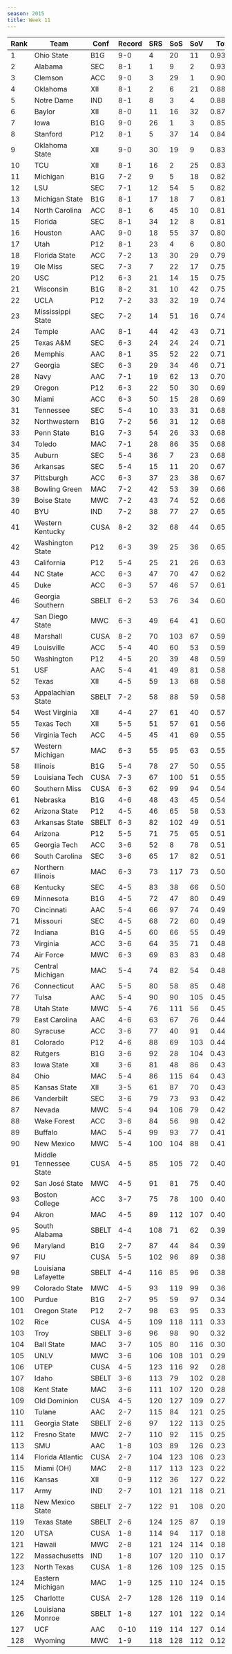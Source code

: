 ```yaml
---
season: 2015
title: Week 11
---
```

<table class="display"><thead><tr><th>Rank</th><th>Team</th><th>Conf</th><th>Record</th><th>SRS</th><th>SoS</th><th>SoV</th><th>Total</th></tr></thead><tbody>
<tr><td>1</td><td>Ohio State</td><td>B1G</td><td>9-0</td><td>4</td><td>20</td><td>11</td><td>0.93474</td></tr>
<tr><td>2</td><td>Alabama</td><td>SEC</td><td>8-1</td><td>1</td><td>9</td><td>2</td><td>0.93177</td></tr>
<tr><td>3</td><td>Clemson</td><td>ACC</td><td>9-0</td><td>3</td><td>29</td><td>1</td><td>0.90825</td></tr>
<tr><td>4</td><td>Oklahoma</td><td>XII</td><td>8-1</td><td>2</td><td>6</td><td>21</td><td>0.88451</td></tr>
<tr><td>5</td><td>Notre Dame</td><td>IND</td><td>8-1</td><td>8</td><td>3</td><td>4</td><td>0.88053</td></tr>
<tr><td>6</td><td>Baylor</td><td>XII</td><td>8-0</td><td>11</td><td>16</td><td>32</td><td>0.87546</td></tr>
<tr><td>7</td><td>Iowa</td><td>B1G</td><td>9-0</td><td>26</td><td>1</td><td>3</td><td>0.85719</td></tr>
<tr><td>8</td><td>Stanford</td><td>P12</td><td>8-1</td><td>5</td><td>37</td><td>14</td><td>0.84135</td></tr>
<tr><td>9</td><td>Oklahoma State</td><td>XII</td><td>9-0</td><td>30</td><td>19</td><td>9</td><td>0.83798</td></tr>
<tr><td>10</td><td>TCU</td><td>XII</td><td>8-1</td><td>16</td><td>2</td><td>25</td><td>0.83348</td></tr>
<tr><td>11</td><td>Michigan</td><td>B1G</td><td>7-2</td><td>9</td><td>5</td><td>18</td><td>0.82535</td></tr>
<tr><td>12</td><td>LSU</td><td>SEC</td><td>7-1</td><td>12</td><td>54</td><td>5</td><td>0.82426</td></tr>
<tr><td>13</td><td>Michigan State</td><td>B1G</td><td>8-1</td><td>17</td><td>18</td><td>7</td><td>0.81817</td></tr>
<tr><td>14</td><td>North Carolina</td><td>ACC</td><td>8-1</td><td>6</td><td>45</td><td>10</td><td>0.81531</td></tr>
<tr><td>15</td><td>Florida</td><td>SEC</td><td>8-1</td><td>34</td><td>12</td><td>8</td><td>0.81367</td></tr>
<tr><td>16</td><td>Houston</td><td>AAC</td><td>9-0</td><td>18</td><td>55</td><td>37</td><td>0.80798</td></tr>
<tr><td>17</td><td>Utah</td><td>P12</td><td>8-1</td><td>23</td><td>4</td><td>6</td><td>0.80383</td></tr>
<tr><td>18</td><td>Florida State</td><td>ACC</td><td>7-2</td><td>13</td><td>30</td><td>29</td><td>0.79243</td></tr>
<tr><td>19</td><td>Ole Miss</td><td>SEC</td><td>7-3</td><td>7</td><td>22</td><td>17</td><td>0.75671</td></tr>
<tr><td>20</td><td>USC</td><td>P12</td><td>6-3</td><td>21</td><td>14</td><td>15</td><td>0.75292</td></tr>
<tr><td>21</td><td>Wisconsin</td><td>B1G</td><td>8-2</td><td>31</td><td>10</td><td>42</td><td>0.75214</td></tr>
<tr><td>22</td><td>UCLA</td><td>P12</td><td>7-2</td><td>33</td><td>32</td><td>19</td><td>0.74762</td></tr>
<tr><td>23</td><td>Mississippi State</td><td>SEC</td><td>7-2</td><td>14</td><td>51</td><td>16</td><td>0.74555</td></tr>
<tr><td>24</td><td>Temple</td><td>AAC</td><td>8-1</td><td>44</td><td>42</td><td>43</td><td>0.71902</td></tr>
<tr><td>25</td><td>Texas A&M</td><td>SEC</td><td>6-3</td><td>24</td><td>24</td><td>24</td><td>0.71833</td></tr>
<tr><td>26</td><td>Memphis</td><td>AAC</td><td>8-1</td><td>35</td><td>52</td><td>22</td><td>0.71619</td></tr>
<tr><td>27</td><td>Georgia</td><td>SEC</td><td>6-3</td><td>29</td><td>34</td><td>46</td><td>0.71330</td></tr>
<tr><td>28</td><td>Navy</td><td>AAC</td><td>7-1</td><td>19</td><td>62</td><td>13</td><td>0.70284</td></tr>
<tr><td>29</td><td>Oregon</td><td>P12</td><td>6-3</td><td>22</td><td>50</td><td>30</td><td>0.69568</td></tr>
<tr><td>30</td><td>Miami</td><td>ACC</td><td>6-3</td><td>50</td><td>15</td><td>28</td><td>0.69040</td></tr>
<tr><td>31</td><td>Tennessee</td><td>SEC</td><td>5-4</td><td>10</td><td>33</td><td>31</td><td>0.68604</td></tr>
<tr><td>32</td><td>Northwestern</td><td>B1G</td><td>7-2</td><td>56</td><td>31</td><td>12</td><td>0.68603</td></tr>
<tr><td>33</td><td>Penn State</td><td>B1G</td><td>7-3</td><td>54</td><td>26</td><td>33</td><td>0.68309</td></tr>
<tr><td>34</td><td>Toledo</td><td>MAC</td><td>7-1</td><td>28</td><td>86</td><td>35</td><td>0.68245</td></tr>
<tr><td>35</td><td>Auburn</td><td>SEC</td><td>5-4</td><td>36</td><td>7</td><td>23</td><td>0.68088</td></tr>
<tr><td>36</td><td>Arkansas</td><td>SEC</td><td>5-4</td><td>15</td><td>11</td><td>20</td><td>0.67522</td></tr>
<tr><td>37</td><td>Pittsburgh</td><td>ACC</td><td>6-3</td><td>37</td><td>23</td><td>38</td><td>0.67414</td></tr>
<tr><td>38</td><td>Bowling Green</td><td>MAC</td><td>7-2</td><td>42</td><td>53</td><td>39</td><td>0.66956</td></tr>
<tr><td>39</td><td>Boise State</td><td>MWC</td><td>7-2</td><td>43</td><td>74</td><td>52</td><td>0.66629</td></tr>
<tr><td>40</td><td>BYU</td><td>IND</td><td>7-2</td><td>38</td><td>77</td><td>27</td><td>0.65970</td></tr>
<tr><td>41</td><td>Western Kentucky</td><td>CUSA</td><td>8-2</td><td>32</td><td>68</td><td>44</td><td>0.65588</td></tr>
<tr><td>42</td><td>Washington State</td><td>P12</td><td>6-3</td><td>39</td><td>25</td><td>36</td><td>0.65520</td></tr>
<tr><td>43</td><td>California</td><td>P12</td><td>5-4</td><td>25</td><td>21</td><td>26</td><td>0.63915</td></tr>
<tr><td>44</td><td>NC State</td><td>ACC</td><td>6-3</td><td>47</td><td>70</td><td>47</td><td>0.62184</td></tr>
<tr><td>45</td><td>Duke</td><td>ACC</td><td>6-3</td><td>57</td><td>46</td><td>57</td><td>0.61978</td></tr>
<tr><td>46</td><td>Georgia Southern</td><td>SBELT</td><td>6-2</td><td>53</td><td>76</td><td>34</td><td>0.60785</td></tr>
<tr><td>47</td><td>San Diego State</td><td>MWC</td><td>6-3</td><td>49</td><td>64</td><td>41</td><td>0.60382</td></tr>
<tr><td>48</td><td>Marshall</td><td>CUSA</td><td>8-2</td><td>70</td><td>103</td><td>67</td><td>0.59993</td></tr>
<tr><td>49</td><td>Louisville</td><td>ACC</td><td>5-4</td><td>40</td><td>60</td><td>53</td><td>0.59274</td></tr>
<tr><td>50</td><td>Washington</td><td>P12</td><td>4-5</td><td>20</td><td>39</td><td>48</td><td>0.59042</td></tr>
<tr><td>51</td><td>USF</td><td>AAC</td><td>5-4</td><td>41</td><td>49</td><td>81</td><td>0.58780</td></tr>
<tr><td>52</td><td>Texas</td><td>XII</td><td>4-5</td><td>59</td><td>13</td><td>68</td><td>0.58452</td></tr>
<tr><td>53</td><td>Appalachian State</td><td>SBELT</td><td>7-2</td><td>58</td><td>88</td><td>59</td><td>0.58116</td></tr>
<tr><td>54</td><td>West Virginia</td><td>XII</td><td>4-4</td><td>27</td><td>61</td><td>40</td><td>0.57189</td></tr>
<tr><td>55</td><td>Texas Tech</td><td>XII</td><td>5-5</td><td>51</td><td>57</td><td>61</td><td>0.56205</td></tr>
<tr><td>56</td><td>Virginia Tech</td><td>ACC</td><td>4-5</td><td>45</td><td>41</td><td>69</td><td>0.55827</td></tr>
<tr><td>57</td><td>Western Michigan</td><td>MAC</td><td>6-3</td><td>55</td><td>95</td><td>63</td><td>0.55578</td></tr>
<tr><td>58</td><td>Illinois</td><td>B1G</td><td>5-4</td><td>78</td><td>27</td><td>50</td><td>0.55437</td></tr>
<tr><td>59</td><td>Louisiana Tech</td><td>CUSA</td><td>7-3</td><td>67</td><td>100</td><td>51</td><td>0.55059</td></tr>
<tr><td>60</td><td>Southern Miss</td><td>CUSA</td><td>6-3</td><td>62</td><td>99</td><td>94</td><td>0.54796</td></tr>
<tr><td>61</td><td>Nebraska</td><td>B1G</td><td>4-6</td><td>48</td><td>43</td><td>45</td><td>0.54237</td></tr>
<tr><td>62</td><td>Arizona State</td><td>P12</td><td>4-5</td><td>46</td><td>65</td><td>58</td><td>0.53711</td></tr>
<tr><td>63</td><td>Arkansas State</td><td>SBELT</td><td>6-3</td><td>82</td><td>102</td><td>49</td><td>0.51513</td></tr>
<tr><td>64</td><td>Arizona</td><td>P12</td><td>5-5</td><td>71</td><td>75</td><td>65</td><td>0.51287</td></tr>
<tr><td>65</td><td>Georgia Tech</td><td>ACC</td><td>3-6</td><td>52</td><td>8</td><td>78</td><td>0.51172</td></tr>
<tr><td>66</td><td>South Carolina</td><td>SEC</td><td>3-6</td><td>65</td><td>17</td><td>82</td><td>0.51074</td></tr>
<tr><td>67</td><td>Northern Illinois</td><td>MAC</td><td>6-3</td><td>73</td><td>117</td><td>73</td><td>0.50854</td></tr>
<tr><td>68</td><td>Kentucky</td><td>SEC</td><td>4-5</td><td>83</td><td>38</td><td>66</td><td>0.50853</td></tr>
<tr><td>69</td><td>Minnesota</td><td>B1G</td><td>4-5</td><td>72</td><td>47</td><td>80</td><td>0.49880</td></tr>
<tr><td>70</td><td>Cincinnati</td><td>AAC</td><td>5-4</td><td>66</td><td>97</td><td>74</td><td>0.49668</td></tr>
<tr><td>71</td><td>Missouri</td><td>SEC</td><td>4-5</td><td>68</td><td>72</td><td>60</td><td>0.49667</td></tr>
<tr><td>72</td><td>Indiana</td><td>B1G</td><td>4-5</td><td>60</td><td>66</td><td>55</td><td>0.49531</td></tr>
<tr><td>73</td><td>Virginia</td><td>ACC</td><td>3-6</td><td>64</td><td>35</td><td>71</td><td>0.48789</td></tr>
<tr><td>74</td><td>Air Force</td><td>MWC</td><td>6-3</td><td>69</td><td>83</td><td>83</td><td>0.48709</td></tr>
<tr><td>75</td><td>Central Michigan</td><td>MAC</td><td>5-4</td><td>74</td><td>82</td><td>54</td><td>0.48642</td></tr>
<tr><td>76</td><td>Connecticut</td><td>AAC</td><td>5-5</td><td>80</td><td>58</td><td>85</td><td>0.48625</td></tr>
<tr><td>77</td><td>Tulsa</td><td>AAC</td><td>5-4</td><td>90</td><td>90</td><td>105</td><td>0.45946</td></tr>
<tr><td>78</td><td>Utah State</td><td>MWC</td><td>5-4</td><td>76</td><td>111</td><td>56</td><td>0.45822</td></tr>
<tr><td>79</td><td>East Carolina</td><td>AAC</td><td>4-6</td><td>63</td><td>67</td><td>76</td><td>0.44755</td></tr>
<tr><td>80</td><td>Syracuse</td><td>ACC</td><td>3-6</td><td>77</td><td>40</td><td>91</td><td>0.44626</td></tr>
<tr><td>81</td><td>Colorado</td><td>P12</td><td>4-6</td><td>88</td><td>69</td><td>103</td><td>0.44164</td></tr>
<tr><td>82</td><td>Rutgers</td><td>B1G</td><td>3-6</td><td>92</td><td>28</td><td>104</td><td>0.43951</td></tr>
<tr><td>83</td><td>Iowa State</td><td>XII</td><td>3-6</td><td>81</td><td>48</td><td>86</td><td>0.43851</td></tr>
<tr><td>84</td><td>Ohio</td><td>MAC</td><td>5-4</td><td>86</td><td>115</td><td>64</td><td>0.43740</td></tr>
<tr><td>85</td><td>Kansas State</td><td>XII</td><td>3-5</td><td>61</td><td>87</td><td>70</td><td>0.43102</td></tr>
<tr><td>86</td><td>Vanderbilt</td><td>SEC</td><td>3-6</td><td>79</td><td>73</td><td>93</td><td>0.42864</td></tr>
<tr><td>87</td><td>Nevada</td><td>MWC</td><td>5-4</td><td>94</td><td>106</td><td>79</td><td>0.42776</td></tr>
<tr><td>88</td><td>Wake Forest</td><td>ACC</td><td>3-6</td><td>84</td><td>56</td><td>98</td><td>0.42322</td></tr>
<tr><td>89</td><td>Buffalo</td><td>MAC</td><td>5-4</td><td>99</td><td>93</td><td>77</td><td>0.41864</td></tr>
<tr><td>90</td><td>New Mexico</td><td>MWC</td><td>5-4</td><td>100</td><td>104</td><td>88</td><td>0.41556</td></tr>
<tr><td>91</td><td>Middle Tennessee State</td><td>CUSA</td><td>4-5</td><td>85</td><td>105</td><td>72</td><td>0.40789</td></tr>
<tr><td>92</td><td>San José State</td><td>MWC</td><td>4-5</td><td>91</td><td>81</td><td>75</td><td>0.40651</td></tr>
<tr><td>93</td><td>Boston College</td><td>ACC</td><td>3-7</td><td>75</td><td>78</td><td>100</td><td>0.40466</td></tr>
<tr><td>94</td><td>Akron</td><td>MAC</td><td>4-5</td><td>89</td><td>112</td><td>107</td><td>0.40052</td></tr>
<tr><td>95</td><td>South Alabama</td><td>SBELT</td><td>4-4</td><td>108</td><td>71</td><td>62</td><td>0.39850</td></tr>
<tr><td>96</td><td>Maryland</td><td>B1G</td><td>2-7</td><td>87</td><td>44</td><td>84</td><td>0.39717</td></tr>
<tr><td>97</td><td>FIU</td><td>CUSA</td><td>5-5</td><td>102</td><td>96</td><td>89</td><td>0.38866</td></tr>
<tr><td>98</td><td>Louisiana Lafayette</td><td>SBELT</td><td>4-4</td><td>116</td><td>85</td><td>96</td><td>0.38358</td></tr>
<tr><td>99</td><td>Colorado State</td><td>MWC</td><td>4-5</td><td>93</td><td>119</td><td>99</td><td>0.36538</td></tr>
<tr><td>100</td><td>Purdue</td><td>B1G</td><td>2-7</td><td>95</td><td>59</td><td>97</td><td>0.34579</td></tr>
<tr><td>101</td><td>Oregon State</td><td>P12</td><td>2-7</td><td>98</td><td>63</td><td>95</td><td>0.33753</td></tr>
<tr><td>102</td><td>Rice</td><td>CUSA</td><td>4-5</td><td>109</td><td>118</td><td>111</td><td>0.33164</td></tr>
<tr><td>103</td><td>Troy</td><td>SBELT</td><td>3-6</td><td>96</td><td>98</td><td>90</td><td>0.32329</td></tr>
<tr><td>104</td><td>Ball State</td><td>MAC</td><td>3-7</td><td>105</td><td>80</td><td>116</td><td>0.30401</td></tr>
<tr><td>105</td><td>UNLV</td><td>MWC</td><td>3-6</td><td>106</td><td>108</td><td>101</td><td>0.29482</td></tr>
<tr><td>106</td><td>UTEP</td><td>CUSA</td><td>4-5</td><td>123</td><td>116</td><td>92</td><td>0.28990</td></tr>
<tr><td>107</td><td>Idaho</td><td>SBELT</td><td>3-6</td><td>113</td><td>79</td><td>102</td><td>0.28955</td></tr>
<tr><td>108</td><td>Kent State</td><td>MAC</td><td>3-6</td><td>111</td><td>107</td><td>120</td><td>0.28252</td></tr>
<tr><td>109</td><td>Old Dominion</td><td>CUSA</td><td>4-5</td><td>120</td><td>127</td><td>109</td><td>0.27418</td></tr>
<tr><td>110</td><td>Tulane</td><td>AAC</td><td>2-7</td><td>115</td><td>84</td><td>121</td><td>0.25706</td></tr>
<tr><td>111</td><td>Georgia State</td><td>SBELT</td><td>2-6</td><td>97</td><td>122</td><td>113</td><td>0.25517</td></tr>
<tr><td>112</td><td>Fresno State</td><td>MWC</td><td>2-7</td><td>110</td><td>92</td><td>115</td><td>0.25176</td></tr>
<tr><td>113</td><td>SMU</td><td>AAC</td><td>1-8</td><td>103</td><td>89</td><td>126</td><td>0.23194</td></tr>
<tr><td>114</td><td>Florida Atlantic</td><td>CUSA</td><td>2-7</td><td>104</td><td>123</td><td>106</td><td>0.23048</td></tr>
<tr><td>115</td><td>Miami (OH)</td><td>MAC</td><td>2-8</td><td>117</td><td>113</td><td>123</td><td>0.22330</td></tr>
<tr><td>116</td><td>Kansas</td><td>XII</td><td>0-9</td><td>112</td><td>36</td><td>127</td><td>0.22125</td></tr>
<tr><td>117</td><td>Army</td><td>IND</td><td>2-7</td><td>101</td><td>121</td><td>118</td><td>0.21679</td></tr>
<tr><td>118</td><td>New Mexico State</td><td>SBELT</td><td>2-7</td><td>122</td><td>91</td><td>108</td><td>0.20833</td></tr>
<tr><td>119</td><td>Texas State</td><td>SBELT</td><td>2-6</td><td>124</td><td>125</td><td>87</td><td>0.19511</td></tr>
<tr><td>120</td><td>UTSA</td><td>CUSA</td><td>1-8</td><td>114</td><td>94</td><td>117</td><td>0.18890</td></tr>
<tr><td>121</td><td>Hawaii</td><td>MWC</td><td>2-8</td><td>121</td><td>124</td><td>114</td><td>0.18175</td></tr>
<tr><td>122</td><td>Massachusetts</td><td>IND</td><td>1-8</td><td>107</td><td>120</td><td>110</td><td>0.17488</td></tr>
<tr><td>123</td><td>North Texas</td><td>CUSA</td><td>1-8</td><td>126</td><td>109</td><td>125</td><td>0.15797</td></tr>
<tr><td>124</td><td>Eastern Michigan</td><td>MAC</td><td>1-9</td><td>125</td><td>110</td><td>124</td><td>0.15393</td></tr>
<tr><td>125</td><td>Charlotte</td><td>CUSA</td><td>2-7</td><td>128</td><td>126</td><td>119</td><td>0.14892</td></tr>
<tr><td>126</td><td>Louisiana Monroe</td><td>SBELT</td><td>1-8</td><td>127</td><td>101</td><td>122</td><td>0.14856</td></tr>
<tr><td>127</td><td>UCF</td><td>AAC</td><td>0-10</td><td>119</td><td>114</td><td>127</td><td>0.14033</td></tr>
<tr><td>128</td><td>Wyoming</td><td>MWC</td><td>1-9</td><td>118</td><td>128</td><td>112</td><td>0.12111</td></tr>
</tbody></table>
